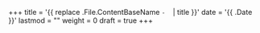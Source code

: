 +++
title = '{{ replace .File.ContentBaseName `-` ` ` | title }}'
date = '{{ .Date }}'
lastmod = ""
weight = 0
draft = true
+++